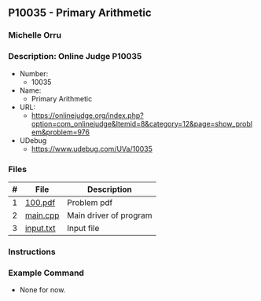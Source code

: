 ## P10035 - Primary Arithmetic
### Michelle Orru
### Description: Online Judge P10035

- Number:
  - 10035
- Name:
  - Primary Arithmetic
- URL:
  - https://onlinejudge.org/index.php?option=com_onlinejudge&Itemid=8&category=12&page=show_problem&problem=976
- UDebug
  - https://www.udebug.com/UVa/10035

### Files

|   #   | File     | Description                      |
| :---: | -------- | -------------------------------- |
|   1   | [100.pdf](https://github.com/michelle083/4883_ProgTech/blob/main/Assignments/A04/P10035/10035.pdf) |  Problem pdf  |
|   2   | [main.cpp](https://github.com/michelle083/4883_ProgTech/blob/main/Assignments/A04/P10035/main.cpp) | Main driver of program |
|   3   | [input.txt](https://github.com/michelle083/4883_ProgTech/blob/main/Assignments/A04/P10035/input.txt) | Input file |


### Instructions 



### Example Command

- None for now. 

